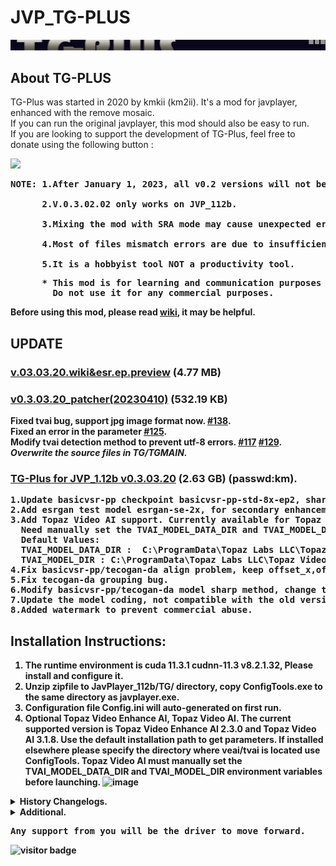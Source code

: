 # JVP_TG-PLUS
![](assets/logo960.png) <BR>
## About TG-PLUS
TG-Plus was started in 2020 by kmkii (km2ii). It's a mod for javplayer, enhanced with the remove mosaic.<br>
If you can run the original javplayer, this mod should also be easy to run.<br>
If you are looking to support the development of TG-Plus, feel free to donate using the following button :<br>
<p align="left"> 
  <a href="https://ko-fi.com/kmkii" target="https://ko-fi.com/kmkii"> <img src="https://ko-fi.com/img/githubbutton_sm.svg"/> </a> 
</p>

<pre>
<b>NOTE: 1.After January 1, 2023, all v0.2 versions will not be available.</b><BR>
<b>      2.V.0.3.02.02 only works on JVP_112b.</b><BR>
<b>      3.Mixing the mod with SRA mode may cause unexpected errors.</b><BR>
<b>      4.Most of files mismatch errors are due to insufficient vrm.</b><BR>
<b>      5.It is a hobbyist tool NOT a productivity tool.</b>
</pre>
<pre>
<b>      * This mod is for learning and communication purposes only, it's completely free.</b>
<b>        Do not use it for any commercial purposes. </b>
</pre>

<b>Before using this mod, please read [wiki](https://github.com/km2ii/JVP_TG-PLUS/wiki), it may be helpful.

## UPDATE
### [v.03.03.20.wiki&esr.ep.preview](https://workupload.com/file/npAXW6t6Hdz) (4.77 MB)

### [v0.3.03.20_patcher(20230410)](https://workupload.com/file/f3sD2JEHZRD) (532.19 KB)
 Fixed tvai bug, support jpg image format now. [#138](https://github.com/km2ii/JVP_TG-PLUS/issues/138).<BR>
 Fixed an error in the parameter [#125](https://github.com/km2ii/JVP_TG-PLUS/issues/125).<BR>
 Modify tvai detection method to prevent utf-8 errors. [#117](https://github.com/km2ii/JVP_TG-PLUS/issues/117) [#129](https://github.com/km2ii/JVP_TG-PLUS/issues/129).<BR>
*Overwrite the source files in TG/TGMAIN.*
### [TG-Plus for JVP_1.12b v0.3.03.20](https://workupload.com/archive/5fwGgDGdgy) (2.63 GB) (passwd:km).
<pre>
1.Update basicvsr-pp checkpoint basicvsr-pp-std-8x-ep2, sharper compared to ep1.
2.Add esrgan test model esrgan-se-2x, for secondary enhancement.
3.Add Topaz Video AI support. Currently available for Topaz Video Enhance AI 2.3.0 and Topaz Video AI 3.1.8.
  Need manually set the TVAI_MODEL_DATA_DIR and TVAI_MODEL_DIR environment variables before launching.
  Default Values:
  TVAI_MODEL_DATA_DIR :  C:\ProgramData\Topaz Labs LLC\Topaz Video AI
  TVAI_MODEL_DIR : C:\ProgramData\Topaz Labs LLC\Topaz Video AI\models
4.Fix basicvsr-pp/tecogan-da align problem, keep offset_x,offset_y parameters.
5.Fix tecogan-da grouping bug.
6.Modify basicvsr-pp/tecogan-da model sharp method, change the parameters to use_sharp1,use_sharp2.
7.Update the model coding, not compatible with the old version.
8.Added watermark to prevent commercial abuse.
</pre>

## Installation Instructions:
1. The runtime environment is cuda 11.3.1 cudnn-11.3 v8.2.1.32, Please install and configure it.
2. Unzip zipfile to JavPlayer_112b/TG/ directory, copy ConfigTools.exe to the same directory as javplayer.exe.
3. Configuration file Config.ini will auto-generated on first run.
4. Optional Topaz Video Enhance AI, Topaz Video AI. The current supported version is Topaz Video Enhance AI 2.3.0 and Topaz Video AI 3.1.8.
   Use the default installation path to get parameters. If installed elsewhere please specify the directory where veai/tvai is located use ConfigTools.
   Topaz Video AI must manually set the TVAI_MODEL_DATA_DIR and TVAI_MODEL_DIR environment variables before launching.
![image](https://user-images.githubusercontent.com/55206195/226429114-7a6232a0-45df-43f2-ab74-a31e14a805c9.png)
<details>
<summary><b>History Changelogs.</b></summary>

#### [TG-Plus for JVP_1.12b v0.3.02.02 Re-upload](https://workupload.com/archive/ZpXTMGEkzG) (2.59 GB) (passwd:km).
<pre>
Update Notes:
1. Fix the bug that basicvsr-pp,tecogan-da run in the second stage.
2. Update the 8X test model.
   tecogan-da-8x-std-ep1, sharper compared to std.
   basicvsr-pp-8x-std-ep1, more realistic but more noise.
<strong>**Note: 
  V.0.3.02.02 only works on JVP_112b, other versions are not available.</strong>
</pre>

#### TG-Plus for JVP_1.09a-1.12b v0.3.01.01
<pre>
Update Notes：
1. Use rec_format to name output video files in 112b.
2. Fixed some bugs with non-veai environments and warm-up variables.
</pre>

#### v0.2.10.20_patcher
<pre>
1. Fix the output error of tecogan-da.
2. Fix the output of veai jpg format.
3. Modify ConfigTools n-count minimum to 10.
</pre>

#### TG-Plus for JVP_1.09a-1.12a v0.2.10.20
<pre>
1. Add basicVSR++ model support, basicVSR-pp as keyword.
2. Convert offical model to basicVSR-pp-st-8000, basicVSR-pp-af-8000, basicVSR-pp-st-16500, located in the TG-MODEL directory.
3. Add new model basicVSR-pp-4x-std, basicVSR-pp-8x-std.
4. Add tecoGAN-da model support (modified from tecogan-pytorch) to provide new model tecoGAN-da-8x-std.
5. Modify config.ini, add basicvsr++, tecoGAN-da grouping parameter:n-count, offsets parameter:offset_x,offset_y, for SR_offset correction.
6. Update configtools to adapt the new model and configuration files.
7. Fixed the bug that configtools could not load the saved profile.
8. Remove test model TG-LITE1.
* Updated some examples.
</pre>

#### TG-Plus for JVP_1.09a-1.12a v0.2.08.10
<pre>
1. Add the noise reduction filter option, which can be selected according to the noise intensity.
2. Add noise reduction filter thread parameter, the default is 3.
3. Adjust the process to automatically call downscale before using ue model, no need to add it manually.
4. Add test model TG-LITE1, to be used in the first step.
5. Modify the structure of the config.ini file and rebuild configtools.exe to fit the changes.
6. Fixed some bugs.
<b>Note: Because updated parameters, the old config.ini will not work need to deleted and re-generated.</b>
</pre>

#### TG-Plus for JVP_1.11 v0.2.02.26
<pre>
1. Update model SE-4X-S2, less noise compared to SE-4X-S1.
   examples/SE-4X-S1_S2_diff.jpg
2. Update ConfigTools adapted to model SE-4X-S2. 

 *Rename orginal TG directory to TG.BAK.
 *Unzip zipfile to JavPlayer_111/TG/ directory.
 *Note mixing the mod with the official version sra mode may cause unexpected errors.
 *Note the JP_111 is yellowish, not a problem of the mod.
</pre>

#### TG-Plus for JVP_1.11 v0.2.02.14
<pre>
1. Adapted to version JVP 1.11.
2. Open time limit to December 2022.
3. Fix the bug of time.log.
4. Fix the group bug of denoise.
</pre>
#### TG-Plus for JP_109a v0.1.10.24
<pre>
Bug fixes, no new features, no need to re-download if everything is fine in the old version.
1. Update the console information.
2. Remove model SE-4X-R1.
3. Fixed some bugs.
</pre>
#### TG-Plus V0.1.08.30 Configuration Tools
<pre>
1. Add crf parameter to improve the video quality in javplayer in combination with JP_109A_Video_Quality_patch.
2. Add autoren parameter to auto-rename the generated video files according to config.ini when ConfigTools runs.
3. Add right-click menu, provide 5 profiles mplus archive, easy to choose in video conversion..
</pre>

#### TG-Plus for JP_109a v0.1.08.30b 
<pre>
1. Update the console interface show more information about tasks.
2. Update model SE-4X-S1, sharper comparison with SE-4X.
3. NEW ue-model UE-4X, for detail enhancement of effects after SE or veai.
  The usual usage. 
   a. tg-se-ue 
   b. tg-veai-ue 
   c. tg-se-veai-ue 
  Note:  
   After tg-se-veai multiple upscales, the UE should be preceded by a downscale:4, to prevent out-of-memory errors. 
   For UE models, the denoise function is recommended for use after tg only, That will save a lot of time. 
4. Update ConfigTools V0.1.08.30 adapted to new models. 
5. Update some usage examples. 
6. Fixed a few bugs.
</pre>

#### TG-Plus for JP_109a v0.1.08.20
<pre>
<strong>Note. 
Because updated parameters, the old config.ini will not work need to deleted and re-generated.
</strong>
1.Add skip_imgs arg, skips se,denoise,downscale,veai steps, if the images less than skip_imgs.
  Please use with caution after testing.
2.Add veai_theia_model_opt and veai_proteus_model_opt args for custom Theia,Proteus models. 
  More detail refer to config.ini and the veai documentation.

 [veai_theia_model_opt]        #veai model thd, thf
  sharpen <0-100>             Amount of sharpening for output video [0-100] Defaults to 15.
  enhance-detail <0-100>      Amount of compression, affects the amount of detail that can be kept. [0-100]. Defaults to 50.
  reduce-noise <0-100>        Reduce noise. Values can be from 0 to 100. [0-100]. Defaults to 0.

 [veai_proteus_model_opt]      #veai model prob
  compression <0-100>         Revert Compression. Values can be from 0 to 100. [0-100]. Defaults to 0.
  details <0-100>             Recover Details. Values can be from 0 to 100. [0-100]. Defaults to 0.
  blur <0-100>                Sharpen. Values can be from 0 to 100. [0-100]. Defaults to 0.
  noise <0-100>               Reduce Noise. Values can be from 0 to 100. [0-100]. Defaults to 0.
  halo <0-100>                Dehalo. Values can be from 0 to 100. [0-100]. Defaults to 0.
  preBlur <-100-100>          Antialias / DeBlur. Values can be from 0 to 100. [-100-100]. Defaults to 0.

3.Add debug arg, ON used to display warning messages and troubleshoot such as inability to call GPU. 
4.Fixed SE-4X-R1 model.
</pre>

#### TG-Plus for JP_109a v0.1.08.09
<pre>
1. Only mPlus mode is supported now, other modes are discarded.
2. Abandoned esrgan and call.py extension mode.
3. The mod.ini is abandoned and the new configuration config.ini is used.
4. mPlus method is the same as before.
   usage: m1:tecogan:4:TG-STD
          m2:denoise:hyb
          ...
   please refer to config.ini.
5. Currently supported commands
   #1 tecogan usage tecogan:4:SE-4X
   model TG-STD TG-AF1 TG-8X SE-2X SE-4X ...
   #2 denoise denoise:tla
   method tla hyb td
   #3 downscale usage downscale:4  
   radio 2 4 
   #4 veai usage veai:4:ahq
   model ahq,alq,gcg....
6. No need to copy rename to tve, default installation of veai , the mod will automatically get parameters, 
   other locations please specify in the config.ini. Note that some versions of veai have problems, if you can't use it, 
   please check whether the model is available in the veai command line first.
7. You can choose jpg png image format now, but it will be converted to png before calling veai. veai does not support jpg :( .
8. No longer support the old SE-2X SE-4X TG-8X model, add new se-model SE-4X-R1.
   Will update the model if there was time.
9. Fix some bugs, rearranged the output information.
10. Optimize package remove some unused libraries.
</pre>
</details>

<details>
<summary><b>Additional.</b></summary>
1. If encounter Gpu issues, unzip CUDA_Dlls.rar (402.27 MB) to tgmain directory.<BR>
https://workupload.com/file/2mtvdPw3v6B <BR>
2. IF you use 3000 series also need dlls_3.rar (331.79 MB)<BR>
https://workupload.com/file/M69AEP26uXA <BR>
3. Javplayer_watermark_patch 102-109a (6.06 MB)<BR>
https://workupload.com/file/zWdsxcGAYtx<BR>
4. 4000 series using tecoGAN-da-8x-std reports nvrtc: error: invalid value for --gpu-architecture (-arch)<BR>
Reference:https://github.com/km2ii/JVP_TG-PLUS/issues/100
</pre>
</details>

<pre><strong>Any support from you will be the driver to move forward.</strong></pre>

![visitor badge](https://visitor-badge.glitch.me/badge?page_id=github.com/km2ii/JP109A_TG-PLUS)
